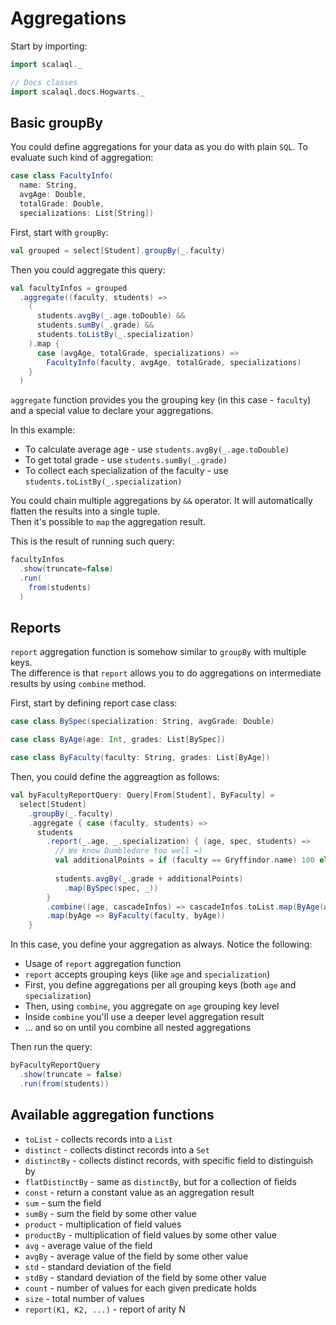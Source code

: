# Aggregations

<head>
  <meta charset="UTF-8" />
  <meta name="author" content="Vitalii Honta" />
  <meta name="description" content="Aggregations in Scala QL. Group By, Aggregate, Reports" />
  <meta name="keywords" content="scala-ql, scala-ql group by, scala-ql aggregate, scala-ql report" />
</head>

Start by importing:

```scala mdoc
import scalaql._

// Docs classes
import scalaql.docs.Hogwarts._
```

## Basic groupBy

You could define aggregations for your data as you do with plain `SQL`.
To evaluate such kind of aggregation:

```scala mdoc
case class FacultyInfo(
  name: String, 
  avgAge: Double, 
  totalGrade: Double, 
  specializations: List[String])
```

First, start with `groupBy`:

```scala mdoc
val grouped = select[Student].groupBy(_.faculty)
```

Then you could aggregate this query:

```scala mdoc
val facultyInfos = grouped
  .aggregate((faculty, students) =>
    (
      students.avgBy(_.age.toDouble) &&
      students.sumBy(_.grade) &&
      students.toListBy(_.specialization)
    ).map { 
      case (avgAge, totalGrade, specializations) => 
        FacultyInfo(faculty, avgAge, totalGrade, specializations) 
    }
  )
```

`aggregate` function provides you the grouping key (in this case - `faculty`) and a special value to declare your
aggregations.

In this example:

- To calculate average age - use `students.avgBy(_.age.toDouble)`
- To get total grade - use `students.sumBy(_.grade)`
- To collect each specialization of the faculty - use `students.toListBy(_.specialization)`

You could chain multiple aggregations by `&&` operator. It will automatically flatten the results into a single tuple.  
Then it's possible to `map` the aggregation result.

This is the result of running such query:

```scala mdoc
facultyInfos
  .show(truncate=false)
  .run(
    from(students)
  )
```

## Reports

`report` aggregation function is somehow similar to `groupBy` with multiple keys.  
The difference is that `report` allows you to do aggregations on intermediate results by using `combine` method.

First, start by defining report case class:

```scala mdoc
case class BySpec(specialization: String, avgGrade: Double)

case class ByAge(age: Int, grades: List[BySpec])

case class ByFaculty(faculty: String, grades: List[ByAge])
```

Then, you could define the aggreagtion as follows:  

```scala mdoc
val byFacultyReportQuery: Query[From[Student], ByFaculty] =
  select[Student]
    .groupBy(_.faculty)
    .aggregate { case (faculty, students) =>
      students
        .report(_.age, _.specialization) { (age, spec, students) =>
          // We know Dumbledore too well =)
          val additionalPoints = if (faculty == Gryffindor.name) 100 else 0
          
          students.avgBy(_.grade + additionalPoints)
            .map(BySpec(spec, _))
        }
        .combine((age, cascadeInfos) => cascadeInfos.toList.map(ByAge(age, _)))
        .map(byAge => ByFaculty(faculty, byAge))
    }
```

In this case, you define your aggregation as always. Notice the following:

- Usage of `report` aggregation function
- `report` accepts grouping keys (like `age` and `specialization`)
- First, you define aggregations per all grouping keys (both `age` and `specialization`)
- Then, using `combine`, you aggregate on `age` grouping key level
- Inside `combine` you'll use a deeper level aggregation result
- ... and so on until you combine all nested aggregations
  
Then run the query:

```scala mdoc
byFacultyReportQuery
  .show(truncate = false)
  .run(from(students))
```

## Available aggregation functions

- `toList` - collects records into a `List`
- `distinct` - collects distinct records into a `Set`
- `distinctBy` - collects distinct records, with specific field to distinguish by
- `flatDistinctBy` - same as `distinctBy`, but for a collection of fields
- `const` - return a constant value as an aggregation result
- `sum` - sum the field
- `sumBy` - sum the field by some other value
- `product` - multiplication of field values
- `productBy` - multiplication of field values by some other value
- `avg` - average value of the field
- `avgBy` - average value of the field by some other value
- `std` - standard deviation of the field
- `stdBy` - standard deviation of the field by some other value
- `count` - number of values for each given predicate holds
- `size` - total number of values
- `report(K1, K2, ...)` - report of arity N